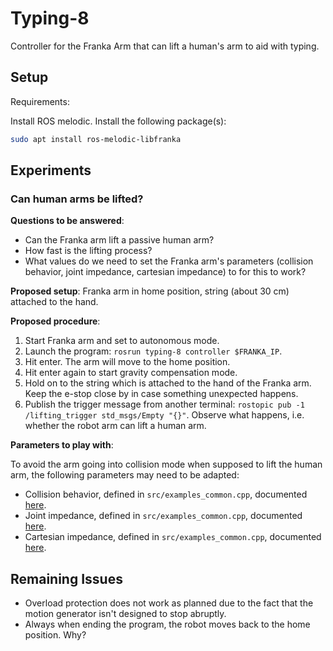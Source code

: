 # Typing-8

Controller for the Franka Arm that can lift a human's arm to aid with typing.

## Setup

Requirements:

Install ROS melodic. Install the following package(s):

```bash
sudo apt install ros-melodic-libfranka
```

## Experiments

### Can human arms be lifted?

**Questions to be answered**:

- Can the Franka arm lift a passive human arm?
- How fast is the lifting process?
- What values do we need to set the Franka arm's parameters (collision behavior, joint impedance, cartesian impedance) to for this to work?

**Proposed setup**: Franka arm in home position, string (about 30 cm) attached to the hand.

**Proposed procedure**:

1. Start Franka arm and set to autonomous mode.
1. Launch the program: `rosrun typing-8 controller $FRANKA_IP`.
1. Hit enter. The arm will move to the home position.
1. Hit enter again to start gravity compensation mode.
1. Hold on to the string which is attached to the hand of the Franka arm. Keep the e-stop close by in case something unexpected happens.
1. Publish the trigger message from another terminal: `rostopic pub -1 /lifting_trigger std_msgs/Empty "{}"`. Observe what happens, i.e. whether the robot arm can lift a human arm.

**Parameters to play with**:

To avoid the arm going into collision mode when supposed to lift the human arm, the following parameters may need to be adapted:

- Collision behavior, defined in `src/examples_common.cpp`, documented [here](https://github.com/frankaemika/libfranka/blob/06ad8dcf5706f00663b6fd6351734096cea9c2d0/include/franka/robot.h#L483).
- Joint impedance, defined in `src/examples_common.cpp`, documented [here](https://github.com/frankaemika/libfranka/blob/06ad8dcf5706f00663b6fd6351734096cea9c2d0/include/franka/robot.h#L533).
- Cartesian impedance, defined in `src/examples_common.cpp`, documented [here](https://github.com/frankaemika/libfranka/blob/06ad8dcf5706f00663b6fd6351734096cea9c2d0/include/franka/robot.h#L547).

## Remaining Issues

- Overload protection does not work as planned due to the fact that the motion generator isn't designed to stop abruptly.
- Always when ending the program, the robot moves back to the home position. Why?
